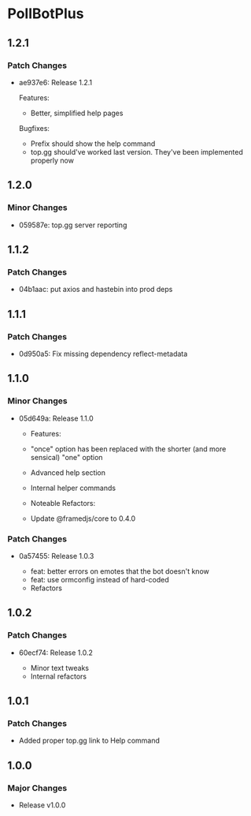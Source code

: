# PollBotPlus

## 1.2.1

### Patch Changes

-   ae937e6: Release 1.2.1

    Features:

    -   Better, simplified help pages

    Bugfixes:

    -   Prefix should show the help command
    -   top.gg should've worked last version. They've been implemented properly now

## 1.2.0

### Minor Changes

-   059587e: top.gg server reporting

## 1.1.2

### Patch Changes

-   04b1aac: put axios and hastebin into prod deps

## 1.1.1

### Patch Changes

-   0d950a5: Fix missing dependency reflect-metadata

## 1.1.0

### Minor Changes

-   05d649a: Release 1.1.0

    -   Features:
    -   "once" option has been replaced with the shorter (and more sensical) "one" option
    -   Advanced help section
    -   Internal helper commands

    -   Noteable Refactors:
    -   Update @framedjs/core to 0.4.0

### Patch Changes

-   0a57455: Release 1.0.3

    -   feat: better errors on emotes that the bot doesn't know
    -   feat: use ormconfig instead of hard-coded
    -   Refactors

## 1.0.2

### Patch Changes

-   60ecf74: Release 1.0.2

    -   Minor text tweaks
    -   Internal refactors

## 1.0.1

### Patch Changes

-   Added proper top.gg link to Help command

## 1.0.0

### Major Changes

-   Release v1.0.0
